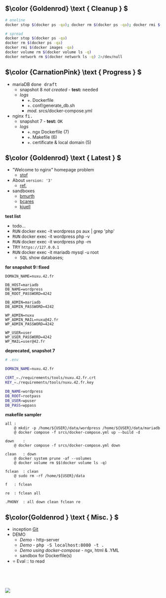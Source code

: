 ## $\color {Goldenrod} \text { Cleanup } $

```sh
# oneline
docker stop $(docker ps -qa); docker rm $(docker ps -qa); docker rmi $(docker images -qa); docker volume rm $(docker volume ls -q); docker network rm $(docker network ls -q) 2>/dev/null 

# spread
docker stop $(docker ps -qa)
docker rm $(docker ps -qa)
docker rmi $(docker images -qa)
docker volume rm $(docker volume ls -q)
docker network rm $(docker network ls -q) 2>/dev/null 
```

## $\color {CarnationPink} \text { Progress } $
- mariaDB <kbd> done draft </kbd> 
  - snapshot 8 _not created_ - __test:__ <kbd> needed </kbd>
  - _logs_
    - \+. Dockerfile 
    - \+. conf/generate_db.sh
    - _mod._ srcs/docker-compose.yml
- nginx <kbd> fi. </kbd> 
  - snapshot 7 - __test:__ <kbd> OK </kbd>
  - _logs_
    - \+. ngx Dockerfile (7)
    - \+. Makefile (6)
    - \+. certificate & local domain (5)

## $\color {Goldenrod} \text { Latest } $

- "Welcome to nginx" homepage problem 
  - [stof](https://stackoverflow.com/questions/70454890/running-wordpress-on-docker-compose-nginx-mysql-and-php)
- About `version: '3'`
  - [ref.](https://docs.docker.com/compose/compose-file/compose-file-v3/)
- sandboxes
  - [bmurth](https://medium.com/swlh/wordpress-deployment-with-nginx-php-fpm-and-mariadb-using-docker-compose-55f59e5c1a)
  - [bcares](https://bobcares.com/blog/docker-compose-nginx-php-fpm-mysql-wordpress/)
  - [kjuell](https://www.digitalocean.com/community/tutorials/how-to-install-wordpress-with-docker-compose)

__test list__
- todo...
- <kbd>RUN</kbd> docker exec -it wordpress ps aux | grep 'php'
- <kbd>RUN</kbd> docker exec -it wordpress php -v
- <kbd>RUN</kbd> docker exec -it wordpress php -m
- <kbd>TRY</kbd> `https://127.0.0.1`
- <kbd>RUN</kbd> docker exec -it mariadb mysql -u root
  - <kbd>SQL</kbd> show databases;

__for snapshot 9::fixed__
```
DOMAIN_NAME=nuxu.42.fr

DB_HOST=mariadb
DB_NAME=wordpress
DB_ROOT_PASSWORD=4242

DB_ADMIN=mariadb
DB_ADMIN_PASSWORD=4242

WP_ADMIN=nuxu
WP_ADMIN_MAIL=nuxu@42.fr
WP_ADMIN_PASSWORD=4242

WP_USER=user
WP_USER_PASSWORD=4242
WP_MAIL=user@42.fr

```


__deprecated, snapshot 7__  
```sh
# .env

DOMAIN_NAME=nuxu.42.fr

CERT_=./requirements/tools/nuxu.42.fr.crt
KEY_=./requirements/tools/nuxu.42.fr.key

DB_NAME=wordpress
DB_ROOT=rootpass
DB_USER=wpuser
DB_PASS=wppass
```

__makefile sampler__
```
all	:
	@ mkdir -p /home/${USER}/data/wordpress /home/${USER}/data/mariadb
	@ docker compose -f srcs/docker-compose.yml up --build -d

down	:
	@ docker compose -f srcs/docker-compose.yml down

clean	: down
	@ docker system prune -af --volumes
	@ docker volume rm $$(docker volume ls -q)

fclean	: clean
	@ sudo rm -rf /home/${USER}/data

f	: fclean

re	: fclean all

.PHONY	: all down clean fclean re
```



## $\color{Goldenrod } \text { Misc. } $
- inception [Git](https://github.com/nuoxoxo/ircci/tree/main/inception)
- DEMO
  - _Demo_ - http-server
  - _Demo_ - <kbd> php -S localhost:8080 -t . </kbd>
  - _Demo using docker-compose_ - ngx, html & .YML
  - sandbox for Dockerfile(s)
- :star: Eval :: to read

## &nbsp;

![](https://i.imgur.com/B26PCcR.png)
